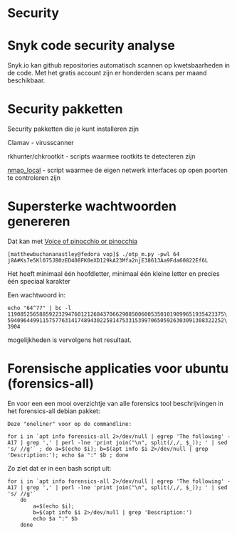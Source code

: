 # Security 


# Snyk code security analyse

Snyk.io kan github repositories automatisch scannen op kwetsbaarheden in de code. Met het gratis account zijn er honderden scans per maand beschikbaar.


# Security pakketten
Security pakketten die je kunt installeren zijn

Clamav - virusscanner 

rkhunter/chkrootkit - scripts waarmee rootkits te detecteren zijn

<a href="https://github.com/MatthewBuchananAstley/nmap_local">nmap_local</a> - script waarmee de eigen netwerk interfaces op open poorten te controleren zijn

# Supersterke wachtwoorden genereren

Dat kan met <a href="https://github.com/MatthewBuchananAstley/vop">Voice of pinocchio or pinocchia</a>

    [matthewbuchananastley@fedora vop]$ ./otp_m.py -pwl 64 
    j8A#Ks7e5Kl075JB0zED408FK0eXD129kA23Mfa2njE38613Aa9Fda60822Ef6L

Het heeft minimaal één hoofdletter, minimaal één kleine letter en precies één speciaal karakter

Een wachtwoord in:

    echo "64^77" | bc -l
    11908525658859223294760121268437066290850060053501019099651935423375\
    59409644991157577631417489430225814753315399706505926303091308322252\
    3904

mogelijkheden is vervolgens het resultaat.


# Forensische applicaties voor ubuntu (forensics-all)

En voor een een mooi overzichtje van alle forensics tool beschrijvingen in het forensics-all debian pakket:

    Deze "oneliner" voor op de commandline:

    for i in `apt info forensics-all 2>/dev/null | egrep 'The following' -A17 | grep ',' | perl -lne 'print join("\n", split(/,/, $_)); ' | sed 's/ //g'` ; do a=$(echo $i); b=$(apt info $i 2>/dev/null | grep 'Description:'); echo $a ":" $b ; done   


Zo ziet dat er in een bash script uit:

    for i in `apt info forensics-all 2>/dev/null | egrep 'The following' -A17 | grep ',' | perl -lne 'print join("\n", split(/,/, $_)); ' | sed 's/ //g'` 
        do 
            a=$(echo $i); 
            b=$(apt info $i 2>/dev/null | grep 'Description:')
            echo $a ":" $b 
        done


